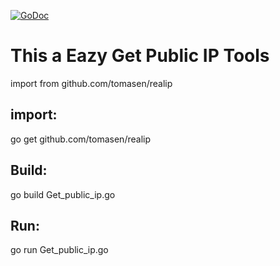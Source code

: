 [![GoDoc](https://godoc.org/github.com/tomasen/realip?status.svg)](http://godoc.org/github.com/tomasen/realip)


# This a Eazy Get Public IP Tools 
import from github.com/tomasen/realip

## import:
go get github.com/tomasen/realip

## Build:
go build Get_public_ip.go

## Run:
go run Get_public_ip.go